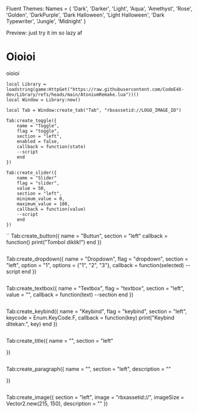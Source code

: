 Fluent Themes:
			Names = {
				'Dark',
				'Darker',
				'Light',
				'Aqua',
				'Amethyst',
				'Rose',
				'Golden',
				'DarkPurple',
				'Dark Halloween',
				'Light Halloween',
				'Dark Typewriter',
				'Jungle',
				'Midnight'
			}

Preview:
just try it im so lazy af

# Oioioi
oioioi
```
local Library = loadstring(game:HttpGet("https://raw.githubusercontent.com/CodeE4X-dev/Library/refs/heads/main/AtoniumRemake.lua"))()
local Window = Library:new()
```
```
local Tab = Window:create_tab("Tab", "rbxassetid://LOGO_IMAGE_ID")
```
```
Tab:create_toggle({
    name = "Toggle",
    flag = "toggle",
    section = "left",
    enabled = false,
    callback = function(state)
    --script
    end
})
```
```
Tab:create_slider({
    name = "Slider"
    flag = "slider",
    value = 50,
    section = "left",
    minimum_value = 0,
    maximum_value = 100,
    callback = function(value)
    --script
    end
})
```
``
Tab:create_button({
    name = "Buttun",
    section = "left"
    callback = function()
        print("Tombol diklik!")
    end
})
```
```
Tab:create_dropdown({
    name = "Dropdown",
    flag = "dropdown",
    section = "left",
    option = "1",
    options = {"1", "2", "3"},
    callback = function(selected)
        --script
    end
})
```
```
Tab:create_textbox({
    name = "Textbox",
    flag = "textbox",
    section = "left",
    value = "",
    callback = function(text)
        --section
    end
})
```
```
Tab:create_keybind({
    name = "Keybind",
    flag = "keybind",
    section = "left",
    keycode = Enum.KeyCode.F,
    callback = function(key)
        print("Keybind ditekan:", key)
    end
})
```
```
Tab:create_title({
    name = "",
    section = "left"
    
})
```
```
Tab:create_paragraph({
    name = "",
    section = "left",
    description = ""
    
})
```
```
Tab:create_image({
    section = "left",
    image = "rbxassetid://",
    imageSize = Vector2.new(215, 150),
    description = ""
})
```
